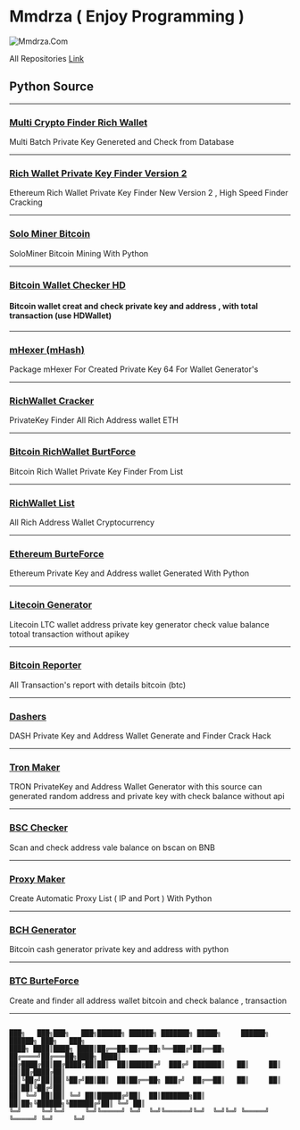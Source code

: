 <codersrank-skills-chart username="YOUR_USERNAME"></codersrank-skills-chart>

# Mmdrza ( Enjoy Programming )

![Mmdrza.Com](https://raw.githubusercontent.com/Pymmdrza/Rich-Address-Wallet/main/MMDRZA_Com.png 'Programming With hack mmdrza')

All Repositories [Link](https://github.com/Pymmdrza?tab=repositories)

## Python Source

---


### [Multi Crypto Finder Rich Wallet](https://github.com/Pymmdrza/MultiCryptoFinderRich 'Multi Crypto Finder Rich Wallet')

Multi Batch Private Key Genereted and Check from Database


---

### [Rich Wallet Private Key Finder Version 2](https://github.com/Pymmdrza/RichWalletPrivateKeyFinder2 'Private Key Finder Ethereum')

Ethereum Rich Wallet Private Key Finder New Version 2 , High Speed Finder Cracking


---

### [Solo Miner Bitcoin](https://github.com/Pymmdrza/SoloMiner)

SoloMiner Bitcoin Mining With Python

---

### [Bitcoin Wallet Checker HD](https://github.com/Pymmdrza/BTC_HD_Wallet_Checker)


#### Bitcoin wallet creat and check private key and address , with total transaction (use HDWallet)

---


### [mHexer (mHash)](https://github.com/Pymmdrza/mHexer)

Package mHexer For Created Private Key 64 For Wallet Generator's

---

### [RichWallet Cracker](https://github.com/Pymmdrza/RichWalletPrivateKeyFinder)


PrivateKey Finder All Rich Address wallet ETH

---

### [Bitcoin RichWallet BurtForce](https://github.com/Pymmdrza/BTCRichWalletPrivateKeyFinder)


Bitcoin Rich Wallet Private Key Finder From List


---

### [RichWallet List](https://github.com/Pymmdrza/Rich-Address-Wallet)

All Rich Address Wallet Cryptocurrency


---

### [Ethereum BurteForce](https://github.com/Pymmdrza/Ethereum_PrivateKey_Address_Generator)


Ethereum Private Key and Address wallet Generated With Python


---

### [Litecoin Generator](https://github.com/Pymmdrza/LTC_Generator)


Litecoin LTC wallet address private key generator check value balance totoal transaction without apikey

---

### [Bitcoin Reporter](https://github.com/Pymmdrza/AllTransactionReportBitcoin)


All Transaction's report with details bitcoin (btc)


---

### [Dashers](https://github.com/Pymmdrza/DASH_Finder)

DASH Private Key and Address Wallet Generate and Finder Crack Hack


---

### [Tron Maker](https://github.com/Pymmdrza/TRONPRO)

TRON PrivateKey and Address Wallet Generator with this source can generated random address and private key with check balance without api

---

### [BSC Checker](https://github.com/Pymmdrza/BNB-Checker-Balance)

Scan and check address vale balance on bscan on BNB

---

### [Proxy Maker](https://github.com/Pymmdrza/ProxyPro)

Create Automatic Proxy List ( IP and Port ) With Python

---

### [BCH Generator](https://github.com/Pymmdrza/BitCashGen)

Bitcoin cash generator private key and address with python


---

### [BTC BurteForce](https://github.com/Pymmdrza/BTCCrackWallet)

Create and finder all address wallet bitcoin and check balance , transaction

---

```

███╗   ███╗███╗   ███╗██████╗ ██████╗ ███████╗ █████╗     ██████╗ ██████╗ ███╗   ███╗
████╗ ████║████╗ ████║██╔══██╗██╔══██╗╚══███╔╝██╔══██╗   ██╔════╝██╔═══██╗████╗ ████║
██╔████╔██║██╔████╔██║██║  ██║██████╔╝  ███╔╝ ███████║   ██║     ██║   ██║██╔████╔██║
██║╚██╔╝██║██║╚██╔╝██║██║  ██║██╔══██╗ ███╔╝  ██╔══██║   ██║     ██║   ██║██║╚██╔╝██║
██║ ╚═╝ ██║██║ ╚═╝ ██║██████╔╝██║  ██║███████╗██║  ██║██╗╚██████╗╚██████╔╝██║ ╚═╝ ██║
╚═╝     ╚═╝╚═╝     ╚═╝╚═════╝ ╚═╝  ╚═╝╚══════╝╚═╝  ╚═╝╚═╝ ╚═════╝ ╚═════╝ ╚═╝     ╚═╝
                                                                                     

```
